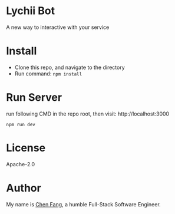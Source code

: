 # Lychii Bot
A new way to interactive with your service

# Install
* Clone this repo, and navigate to the directory
* Run command: ```npm install```

# Run Server
run following CMD in the repo root, then visit: http://localhost:3000
```
npm run dev
```

# License
Apache-2.0

# Author
My name is [Chen Fang](https://chenfang.me), a humble Full-Stack Software Engineer.

